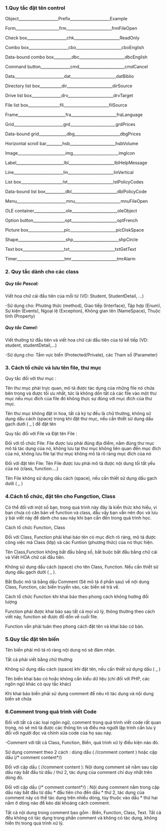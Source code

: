 <p><h3>1.Quy tắc đặt tên control</h3></p>
 
<p>Object____________________Prefix____________________Example</p>
<p>Form______________________frm_______________________frmFileOpen</p>
<p>Check box____________________chk_______________________ReadOnly</p>
<p>Combo box____________________cbo_______________________cboEnglish</p>
<p>Data-bound combo box_________dbc_______________________dbcEnglish</p>
<p>Command button_______________cmd_______________________cmdCancel</p>
<p>Data_________________________dat_______________________datBiblio</p>
<p>Directory list box___________dir_______________________dirSource</p>
<p>Drive list box_______________drv_______________________drvTarget</p>
<p>File list box________________fil_______________________filSource</p>
<p>Frame________________________fra_______________________fraLanguage</p>
<p>Grid_________________________grd_______________________grdPrices</p>
<p>Data-bound grid______________dbg_______________________dbgPrices</p>
<p>Horizontal scroll bar________hsb_______________________hsbVolume</p>
<p>Image________________________img_______________________imgIcon</p>
<p>Label________________________lbl_______________________lblHelpMessage</p>
<p>Line_________________________lin_______________________linVertical</p>
<p>List box_____________________lst_______________________lstPolicyCodes</p>
<p>Data-bound list box__________dbl_______________________dblPolicyCode</p>
<p>Menu_________________________mnu_______________________mnuFileOpen</p>
<p>OLE container________________ole_______________________oleObject</p>
<p>Option button________________opt_______________________optFrench</p>
<p>Picture box__________________pic_______________________picDiskSpace</p>
<p>Shape________________________shp_______________________shpCircle</p>
<p>Text box_____________________txt_______________________txtGetText</p>
<p>Timer________________________tmr_______________________tmrAlarm</p>
<p><h3>2. Quy tắc dành cho các class</h3></p>
 
<p><h5>Quy tắc Pascal:</h5></p> <p>Viết hoa chữ cái đầu tiên của mỗi từ (VD: Student, StudentDetail, ...)</p>
<p>-Sử dụng cho: Phương thức (method), Giao tiếp (Interface), Tập hợp (Enum), Sự kiện (Events), Ngoại lệ (Exception), Không gian tên (NameSpace), Thuộc tính (Property)</p>

<p><h5>Quy tắc Camel:</h5></p> <p>Viết thường từ đầu tiên và viết hoa chữ cái đầu tiên của từ kế tiếp (VD: student, studentDetail,...)</p>
<p>-Sử dụng cho: Tầm vực biến (Protected/Private), các Tham số (Parameter)</p>

  <p><h3>3. Cách tổ chức và lưu tên file, thư mục</h3></p>

Quy tắc đối với thư mục :

Tên thư mục phải trực quan, mô tả được tác dụng của những file nó chứa bên trong và được tối ưu nhất, tức là không dồn tất cả các file vào một thư mục nếu mục đích của file đó không thực sự đúng với mục đích của thư mục.

Tên thư mục không đặt in hoa, tất cả ký tự đều là chữ thường, không sử dụng dấu cách (space) trong khi đặt thư mục, nếu cần thiết sử dụng dấu gạch dưới ( _ ) để đặt tên

Quy tắc đối với File và Đặt tên File :

Đối với tổ chức File: File được lưu phải đúng địa điểm, nằm đúng thư mục mô tả tác dụng của nó, không lưu tại thư mục không liên quan đến mục đích của nó, không lưu file tại thư mục không mô tả rõ ràng mục đích của nó

Đối với đặt tên File: Tên File được lưu phải mô tả được nội dung tối tất yếu của nó (class, function….)

Tên File không sử dụng dấu cách (space), nếu cần thiết sử dụng dấu gạch dưới ( _ )

  <p><h3> 4.Cách tổ chức, đặt tên cho Fungction, Class</h3></p>
   
Có thể đối với một số bạn, trong quá trình này đây là kiến thức khó hiểu, vì bạn chưa có căn bản về function và class, dẫu vậy bạn vẫn nên đọc và lưu ý bài viết này để dành cho sau này khi bạn cần đến trong quá trình học.

Cách tổ chức Function, Class

Đối với Class, Function phải khai báo tên có mục đích rõ ràng, mô tả được công việc mà Class (lớp) và các Funtion (phương thức) của nó thực hiện.

Tên Class,Function không bắt đầu bằng số, bắt buộc bắt đầu bằng chữ cái và Viết HOA chữ cái đầu tiên.

Không sử dụng dấu cách (space) cho tên Class, Function. Nếu cần thiết sử dụng dấu gạch dưới ( _ ).

Bắt Buộc mô tả bằng dấu Comment (Sẽ mô tả ở phần sau) về nội dung Class, Function, các biến truyền vào, các biến sẽ trả về.

Cách tổ chức Function khi khai báo theo phong cách không hướng đối tượng

Function phải được khai báo sau tất cả mọi xử lý, thông thường theo cách viết này, function sẽ được đổ dồn về cuối file.

Function vẫn phải tuân theo phong cách đặt tên và khai báo cơ bản.

   <p><h3>5.Quy tắc đặt tên biến</h3></p>
Tên biến phải mô tả rõ ràng nội dung nó sẽ đảm nhận.

Tất cả phải viết bằng chữ thường

Không sử dụng dấu cách (space) khi đặt tên, nếu cần thiết sử dụng dấu ( _ )

Tên biến khai báo có hoặc không cần kiểu dữ liệu (chỉ đối với PHP, các ngôn ngữ khác có quy tắc khác)

Khi khai báo biến phải sử dụng comment để nêu rõ tác dụng và nội dung biến sẽ chứa

  <p><h3>6.Comment trong quá trình viết Code</h3></p>
Đối với tất cả các loại ngôn ngữ, comment trong quá trình viết code rất quan trọng, nó sẽ mô tả được các thông tin và điều mà người lập trình cần lưu ý đối với người đọc và chỉnh sửa code của họ sau này.

-Comment với tất cả Class, Function, Biến, quá trình xử lý điều kiện nào đó.

Sử dụng comment theo 2 cách : dùng dấu ( //comment content ) hoặc cặp dấu (/* comment content*/)

Đối với cặp dấu ( //comment content ): Nội dung comment sẽ nằm sau cặp dấu này bắt đầu từ dấu / thứ 2, tác dụng của comment chỉ duy nhất trên dòng đó.

Đối với cặp dấu (/* comment content*/) : Nội dung comment nằm trong cặp dấu này bắt đầu từ dấu * đầu tiên cho đến dấu * thứ 2, tác dụng của comment này có thể tác dụng trên nhiều dòng, tùy thuộc vào dấu * thứ hai nằm ở dòng nào để kéo dài khoảng cách comment.

Tất cả nội dung trong comment bao gồm : Biến, Function, Class, Text. Tất cả đều không có tác dụng trong phần comment và không có tác dụng, không hiển thị trong quá trình xử lý.
